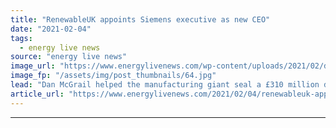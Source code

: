 ```yaml
---
title: "RenewableUK appoints Siemens executive as new CEO"
date: "2021-02-04"
tags: 
  - energy live news
source: "energy live news"
image_url: "https://www.energylivenews.com/wp-content/uploads/2021/02/dan-mcgrail.jpg"
image_fp: "/assets/img/post_thumbnails/64.jpg"
lead: "Dan McGrail helped the manufacturing giant seal a £310 million deal for the blade factory in Hull"
article_url: "https://www.energylivenews.com/2021/02/04/renewableuk-appoints-siemens-executive-as-new-ceo/"
---
```


---
